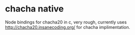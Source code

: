 chacha native
===

Node bindings for chacha20 in c, very rough, currently uses  http://chacha20.insanecoding.org/ for chacha implimentation.